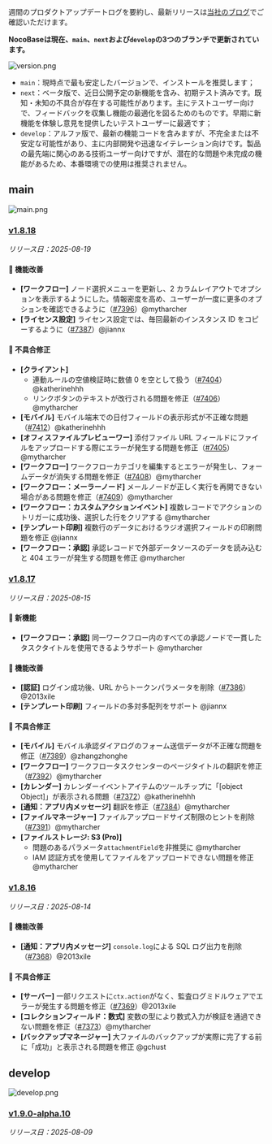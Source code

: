週間のプロダクトアップデートログを要約し、最新リリースは[当社のブログ](https://www.nocobase.com/ja/blog/timeline)でご確認いただけます。

**NocoBaseは現在、`main`、`next`および`develop`の3つのブランチで更新されています。**

![version.png](https://static-docs.nocobase.com/ba5f04e27e99c625cb3822da5df07860.png)

* `main`：現時点で最も安定したバージョンで、インストールを推奨します；
* `next`：ベータ版で、近日公開予定の新機能を含み、初期テスト済みです。既知・未知の不具合が存在する可能性があります。主にテストユーザー向けで、フィードバックを収集し機能の最適化を図るためのものです。早期に新機能を体験し意見を提供したいテストユーザーに最適です；
* `develop`：アルファ版で、最新の機能コードを含みますが、不完全または不安定な可能性があり、主に内部開発や迅速なイテレーション向けです。製品の最先端に関心のある技術ユーザー向けですが、潜在的な問題や未完成の機能があるため、本番環境での使用は推奨されません。

## main

![main.png](https://static-docs.nocobase.com/47a3c71734c1d0f908b51f9ebd53c0ac.png)

### [v1.8.18](https://www.nocobase.com/ja/blog/v1.8.18)

*リリース日：2025-08-19*

#### 🚀 機能改善

* **[ワークフロー]** ノード選択メニューを更新し、2 カラムレイアウトでオプションを表示するようにした。情報密度を高め、ユーザーが一度に更多のオプションを確認できるように（[#7396](https://github.com/nocobase/nocobase/pull/7396)）@mytharcher
* **[ライセンス設定]** ライセンス設定では、毎回最新のインスタンス ID をコピーするように（[#7387](https://github.com/nocobase/nocobase/pull/7387)）@jiannx

#### 🐛 不具合修正

* **[クライアント]**
  * 連動ルールの空値検証時に数値 0 を空として扱う（[#7404](https://github.com/nocobase/nocobase/pull/7404)）@katherinehhh
  * リンクボタンのテキストが改行される問題を修正（[#7406](https://github.com/nocobase/nocobase/pull/7406)）@mytharcher
* **[モバイル]** モバイル端末での日付フィールドの表示形式が不正確な問題（[#7412](https://github.com/nocobase/nocobase/pull/7412)）@katherinehhh
* **[オフィスファイルプレビューワー]** 添付ファイル URL フィールドにファイルをアップロードする際にエラーが発生する問題を修正（[#7405](https://github.com/nocobase/nocobase/pull/7405)）@mytharcher
* **[ワークフロー]** ワークフローカテゴリを編集するとエラーが発生し、フォームデータが消失する問題を修正（[#7408](https://github.com/nocobase/nocobase/pull/7408)）@mytharcher
* **[ワークフロー：メーラーノード]** メールノードが正しく実行を再開できない場合がある問題を修正（[#7409](https://github.com/nocobase/nocobase/pull/7409)）@mytharcher
* **[ワークフロー：カスタムアクションイベント]** 複数レコードでアクションのトリガーに成功後、選択した行をクリアする @mytharcher
* **[テンプレート印刷]** 複数行のデータにおけるラジオ選択フィールドの印刷問題を修正 @jiannx
* **[ワークフロー：承認]** 承認レコードで外部データソースのデータを読み込むと 404 エラーが発生する問題を修正 @mytharcher

### [v1.8.17](https://www.nocobase.com/ja/blog/v1.8.17)

*リリース日：2025-08-15*

#### 🎉 新機能

* **[ワークフロー：承認]** 同一ワークフロー内のすべての承認ノードで一貫したタスクタイトルを使用できるようサポート @mytharcher

#### 🚀 機能改善

* **[認証]** ログイン成功後、URL からトークンパラメータを削除（[#7386](https://github.com/nocobase/nocobase/pull/7386)）@2013xile
* **[テンプレート印刷]** フィールドの多対多配列をサポート @jiannx

#### 🐛 不具合修正

* **[モバイル]** モバイル承認ダイアログのフォーム送信データが不正確な問題を修正（[#7389](https://github.com/nocobase/nocobase/pull/7389)）@zhangzhonghe
* **[ワークフロー]** ワークフロータスクセンターのページタイトルの翻訳を修正（[#7392](https://github.com/nocobase/nocobase/pull/7392)）@mytharcher
* **[カレンダー]** カレンダーイベントアイテムのツールチップに「[object Object]」が表示される問題（[#7372](https://github.com/nocobase/nocobase/pull/7372)）@katherinehhh
* **[通知：アプリ内メッセージ]** 翻訳を修正（[#7384](https://github.com/nocobase/nocobase/pull/7384)）@mytharcher
* **[ファイルマネージャー]** ファイルアップロードサイズ制限のヒントを削除（[#7391](https://github.com/nocobase/nocobase/pull/7391)）@mytharcher
* **[ファイルストレージ: S3 (Pro)]**
  * 問題のあるパラメータ`attachmentField`を非推奨に @mytharcher
  * IAM 認証方式を使用してファイルをアップロードできない問題を修正 @mytharcher

### [v1.8.16](https://www.nocobase.com/ja/blog/v1.8.16)

*リリース日：2025-08-14*

#### 🚀 機能改善

* **[通知：アプリ内メッセージ]** `console.log`による SQL ログ出力を削除（[#7368](https://github.com/nocobase/nocobase/pull/7368)）@2013xile

#### 🐛 不具合修正

* **[サーバー]** 一部リクエストに`ctx.action`がなく、監査ログミドルウェアでエラーが発生する問題を修正（[#7369](https://github.com/nocobase/nocobase/pull/7369)）@2013xile
* **[コレクションフィールド：数式]** 変数の型により数式入力が検証を通過できない問題を修正（[#7373](https://github.com/nocobase/nocobase/pull/7373)）@mytharcher
* **[バックアップマネージャー]** 大ファイルのバックアップが実際に完了する前に「成功」と表示される問題を修正 @gchust

## develop

![develop.png](https://static-docs.nocobase.com/7fcdd9456a17286d8a439eee52bcb8d2.png)

### [v1.9.0-alpha.10](https://www.nocobase.com/ja/blog/v1.9.0-alpha.10)

*リリース日：2025-08-09*
